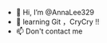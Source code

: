 - 👋 Hi, I’m @AnnaLee329
- 🌱 learning Git ，CryCry !! 
- 📫 Don't contact me

<!---
AnnaLee329/AnnaLee329 is a ✨ special ✨ repository because its `README.md` (this file) appears on your GitHub profile.
You can click the Preview link to take a look at your changes.
--->
